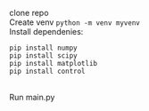 clone repo <br>
Create venv ``` python -m venv myvenv ``` <br>
Install dependenies: 
```
pip install numpy
pip install scipy 
pip install matplotlib
pip install control
```
<br>
Run main.py
